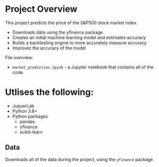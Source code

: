 # Project Overview

This project predicts the price of the S&P500 stock market index.


* Downloads data using the yfinance package
* Creates an initial machine learning model and estimates accuracy
* Builds a backtesting engine to more accurately measure accuracy
* Improvez the accuracy of the model

File overview:

* `market_prediction.ipynb` - a Jupyter notebook that contains all of the code.

# Utlises the following:

* JupyerLab
* Python 3.8+
* Python packages
    * pandas
    * yfinance
    * scikit-learn

## Data

Downloads all of the data during the project, using the `yfinance` package.
